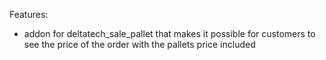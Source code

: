 Features:

- addon for deltatech_sale_pallet that makes it possible for customers to see the price of the order with the pallets
  price included
